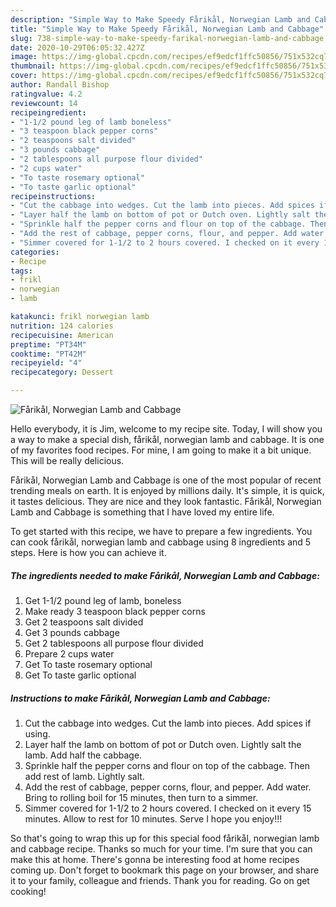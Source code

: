 ```yaml
---
description: "Simple Way to Make Speedy Fårikål, Norwegian Lamb and Cabbage"
title: "Simple Way to Make Speedy Fårikål, Norwegian Lamb and Cabbage"
slug: 738-simple-way-to-make-speedy-farikal-norwegian-lamb-and-cabbage
date: 2020-10-29T06:05:32.427Z
image: https://img-global.cpcdn.com/recipes/ef9edcf1ffc50856/751x532cq70/farikal-norwegian-lamb-and-cabbage-recipe-main-photo.jpg
thumbnail: https://img-global.cpcdn.com/recipes/ef9edcf1ffc50856/751x532cq70/farikal-norwegian-lamb-and-cabbage-recipe-main-photo.jpg
cover: https://img-global.cpcdn.com/recipes/ef9edcf1ffc50856/751x532cq70/farikal-norwegian-lamb-and-cabbage-recipe-main-photo.jpg
author: Randall Bishop
ratingvalue: 4.2
reviewcount: 14
recipeingredient:
- "1-1/2 pound leg of lamb boneless"
- "3 teaspoon black pepper corns"
- "2 teaspoons salt divided"
- "3 pounds cabbage"
- "2 tablespoons all purpose flour divided"
- "2 cups water"
- "To taste rosemary optional"
- "To taste garlic optional"
recipeinstructions:
- "Cut the cabbage into wedges. Cut the lamb into pieces. Add spices if using."
- "Layer half the lamb on bottom of pot or Dutch oven. Lightly salt the lamb. Add half the cabbage."
- "Sprinkle half the pepper corns and flour on top of the cabbage. Then add rest of lamb. Lightly salt."
- "Add the rest of cabbage, pepper corns, flour, and pepper. Add water. Bring to rolling boil for 15 minutes, then turn to a simmer."
- "Simmer covered for 1-1/2 to 2 hours covered. I checked on it every 15 minutes. Allow to rest for 10 minutes. Serve I hope you enjoy!!!"
categories:
- Recipe
tags:
- frikl
- norwegian
- lamb

katakunci: frikl norwegian lamb 
nutrition: 124 calories
recipecuisine: American
preptime: "PT34M"
cooktime: "PT42M"
recipeyield: "4"
recipecategory: Dessert

---
```



![Fårikål, Norwegian Lamb and Cabbage](https://img-global.cpcdn.com/recipes/ef9edcf1ffc50856/751x532cq70/farikal-norwegian-lamb-and-cabbage-recipe-main-photo.jpg)

Hello everybody, it is Jim, welcome to my recipe site. Today, I will show you a way to make a special dish, fårikål, norwegian lamb and cabbage. It is one of my favorites food recipes. For mine, I am going to make it a bit unique. This will be really delicious.

Fårikål, Norwegian Lamb and Cabbage is one of the most popular of recent trending meals on earth. It is enjoyed by millions daily. It's simple, it is quick, it tastes delicious. They are nice and they look fantastic. Fårikål, Norwegian Lamb and Cabbage is something that I have loved my entire life.




To get started with this recipe, we have to prepare a few ingredients. You can cook fårikål, norwegian lamb and cabbage using 8 ingredients and 5 steps. Here is how you can achieve it.

<!--inarticleads1-->

##### The ingredients needed to make Fårikål, Norwegian Lamb and Cabbage:

1. Get 1-1/2 pound leg of lamb, boneless
1. Make ready 3 teaspoon black pepper corns
1. Get 2 teaspoons salt divided
1. Get 3 pounds cabbage
1. Get 2 tablespoons all purpose flour divided
1. Prepare 2 cups water
1. Get To taste rosemary optional
1. Get To taste garlic optional




<!--inarticleads2-->

##### Instructions to make Fårikål, Norwegian Lamb and Cabbage:

1. Cut the cabbage into wedges. Cut the lamb into pieces. Add spices if using.
1. Layer half the lamb on bottom of pot or Dutch oven. Lightly salt the lamb. Add half the cabbage.
1. Sprinkle half the pepper corns and flour on top of the cabbage. Then add rest of lamb. Lightly salt.
1. Add the rest of cabbage, pepper corns, flour, and pepper. Add water. Bring to rolling boil for 15 minutes, then turn to a simmer.
1. Simmer covered for 1-1/2 to 2 hours covered. I checked on it every 15 minutes. Allow to rest for 10 minutes. Serve I hope you enjoy!!!




So that's going to wrap this up for this special food fårikål, norwegian lamb and cabbage recipe. Thanks so much for your time. I'm sure that you can make this at home. There's gonna be interesting food at home recipes coming up. Don't forget to bookmark this page on your browser, and share it to your family, colleague and friends. Thank you for reading. Go on get cooking!
